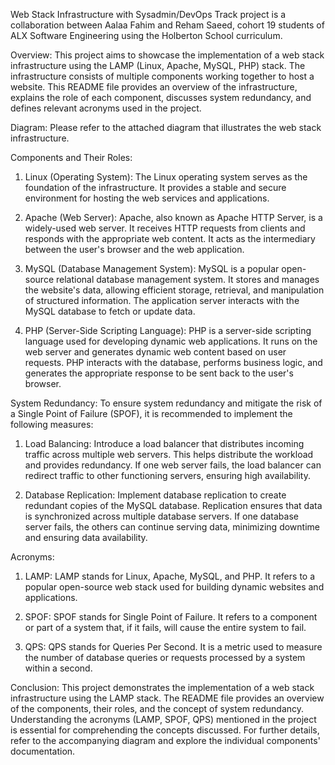 Web Stack Infrastructure with Sysadmin/DevOps Track project is a collaboration between Aalaa Fahim and Reham Saeed, cohort 19 students of ALX Software Engineering using the Holberton School curriculum.

Overview:
This project aims to showcase the implementation of a web stack infrastructure using the LAMP (Linux, Apache, MySQL, PHP) stack. The infrastructure consists of multiple components working together to host a website. This README file provides an overview of the infrastructure, explains the role of each component, discusses system redundancy, and defines relevant acronyms used in the project.

Diagram:
Please refer to the attached diagram that illustrates the web stack infrastructure.

Components and Their Roles:

1. Linux (Operating System):
The Linux operating system serves as the foundation of the infrastructure. It provides a stable and secure environment for hosting the web services and applications.

2. Apache (Web Server):
Apache, also known as Apache HTTP Server, is a widely-used web server. It receives HTTP requests from clients and responds with the appropriate web content. It acts as the intermediary between the user's browser and the web application.

3. MySQL (Database Management System):
MySQL is a popular open-source relational database management system. It stores and manages the website's data, allowing efficient storage, retrieval, and manipulation of structured information. The application server interacts with the MySQL database to fetch or update data.

4. PHP (Server-Side Scripting Language):
PHP is a server-side scripting language used for developing dynamic web applications. It runs on the web server and generates dynamic web content based on user requests. PHP interacts with the database, performs business logic, and generates the appropriate response to be sent back to the user's browser.

System Redundancy:
To ensure system redundancy and mitigate the risk of a Single Point of Failure (SPOF), it is recommended to implement the following measures:

1. Load Balancing:
Introduce a load balancer that distributes incoming traffic across multiple web servers. This helps distribute the workload and provides redundancy. If one web server fails, the load balancer can redirect traffic to other functioning servers, ensuring high availability.

2. Database Replication:
Implement database replication to create redundant copies of the MySQL database. Replication ensures that data is synchronized across multiple database servers. If one database server fails, the others can continue serving data, minimizing downtime and ensuring data availability.

Acronyms:

1. LAMP: LAMP stands for Linux, Apache, MySQL, and PHP. It refers to a popular open-source web stack used for building dynamic websites and applications.

2. SPOF: SPOF stands for Single Point of Failure. It refers to a component or part of a system that, if it fails, will cause the entire system to fail.

3. QPS: QPS stands for Queries Per Second. It is a metric used to measure the number of database queries or requests processed by a system within a second.

Conclusion:
This project demonstrates the implementation of a web stack infrastructure using the LAMP stack. The README file provides an overview of the components, their roles, and the concept of system redundancy. Understanding the acronyms (LAMP, SPOF, QPS) mentioned in the project is essential for comprehending the concepts discussed. For further details, refer to the accompanying diagram and explore the individual components' documentation.
